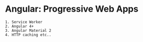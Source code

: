 # Angular: Progressive Web Apps
    1. Service Worker
    2. Angular 4+
    3. Angular Material 2
    4. HTTP caching etc..

